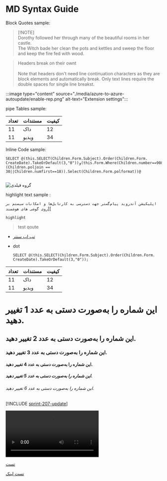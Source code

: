 # MD Syntax Guide

<p id="test">
Block Quotes sample: 
</p>


> [!NOTE]<br>
> Dorothy followed her through many of the beautiful rooms in her castle.<br>
> The Witch bade her clean the pots and kettles and sweep the floor and keep the fire fed with wood.

> Headers break on their ownt<br>
> <br>
> Note that headers don't need line continuation characters as they are block elements and automatically break. Only text lines require the double spaces for single line breakst.

:::image type="content" source="./media/azure-to-azure-autoupdate/enable-rep.png" alt-text="Extension settings":::


pipe Tables  sample: 


|تعداد | مستندات     | کیفیت       |
|---- | ---- | -----|
|11  |  داک    |12  |
|11   | ویدیو  |   34 |



Inline Code   sample: 
```
SELECT @(this.SELECT(Children.Form.Subject).Order(Children.Form. CreateDate).TakeOrDefault(3,"0"))و(this.Form.Where(Children.number==90&&(Children.poljoin == 30||Children.numfirst==18)).Select(Children.Form.polformat))@


```


![گروه فیلدی](http://192.168.1.65:1313/playback?fileId=1d71f27f-fe86-4d74-2b5d-08d9cf7cd488)

highlight text sample :

`اپلیکیشن آندروید پیام‌گستر جهت دسترسی به کارتابل‌ها و امکانات سیستم بر روی گوشی ‌های هوشمند`[[


`highlight`

> test qoute

- <a href="#app-center"> تب اپ سنتر </a>
- dot


      SELECT @(this.SELECT(Children.Form.Subject).Order(Children.Form. CreateDate).TakeOrDefault(3,"0"));


|تعداد | مستندات     | کیفیت       |
|---- | ------------ | ------------|
|11  |  داک    |12  |
|11   | ویدیو  |   34 |


# این شماره را به‌صورت دستی به عدد 1 تغییر دهید. 


## این شماره را به‌صورت دستی به عدد 2 تغییر دهید.


### این شماره را به‌صورت دستی به عدد 3 تغییر دهید. 


#### این شماره را به‌صورت دستی به عدد 4 تغییر دهید. 


##### این شماره را به‌صورت دستی به عدد 5 تغییر دهید. 


###### این شماره را به‌صورت دستی به عدد 6 تغییر دهید. 



[!INCLUDE [sprint-207-update](includes/artifacts/sprint-207-update.md)]


![گروه فیلدی](گروه-فیلد-افزودن-عبارت-و-مشخصه-های-موجود.mp4)

[تست](https://github.com/1stco/PayamGostarDocs/blob/master/Other/Mds/test.md)

[تست لینک](https://github.com/1stco/PayamGostarDocs/blob/master/Other/Mds/test.md#test1)
 